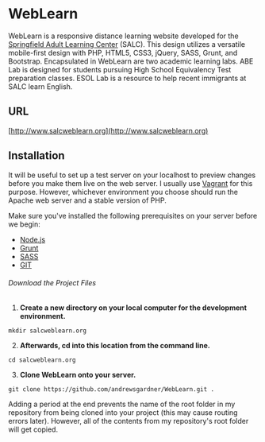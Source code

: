 # WebLearn
WebLearn is a responsive distance learning website developed for the [Springfield Adult Learning Center](http://www.stcc.edu/adulteducationcenter/) (SALC). This design utilizes a versatile mobile-first design with PHP, HTML5, CSS3, jQuery, SASS, Grunt, and Bootstrap. Encapsulated in WebLearn are two academic learning labs. ABE Lab is designed for students pursuing High School Equivalency Test preparation classes. ESOL Lab is a resource to help recent immigrants at SALC learn English.

## URL

[http://www.salcweblearn.org](http://www.salcweblearn.org)

## Installation
It will be useful to set up a test server on your localhost to preview changes before you make them live on the web server. I usually use [Vagrant](https://www.vagrantup.com/) for this purpose. However, whichever environment you choose should run the Apache web server and a stable version of PHP.

Make sure you've installed the following prerequisites on your server before we begin:
* [Node.js](https://nodejs.org/en/)
* [Grunt](http://gruntjs.com/)
* [SASS](http://sass-lang.com/)
* [GIT](https://git-scm.com/)

###### Download the Project Files

1. **Create a new directory on your local computer for the development environment.**
```
mkdir salcweblearn.org
```
2. **Afterwards, cd into this location from the command line.**
```
cd salcweblearn.org
```
3. **Clone WebLearn onto your server.**
```
git clone https://github.com/andrewsgardner/WebLearn.git .
```
Adding a period at the end prevents the name of the root folder in my repository from being cloned into your project (this may cause routing errors later). However, all of the contents from my repository's root folder will get copied.
